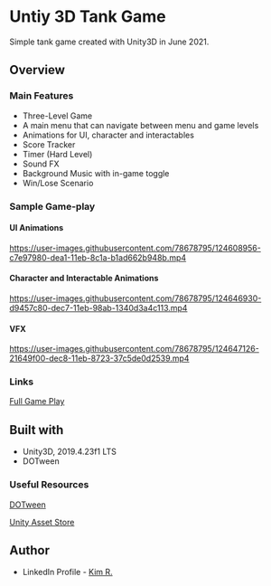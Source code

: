 # Untiy 3D Tank Game

Simple tank game created with Unity3D in June 2021.

## Overview

### Main Features

- Three-Level Game
- A main menu that can navigate between menu and game levels
- Animations for UI, character and interactables
- Score Tracker
- Timer (Hard Level)
- Sound FX
- Background Music with in-game toggle
- Win/Lose Scenario
  
### Sample Game-play

#### UI Animations
https://user-images.githubusercontent.com/78678795/124608956-c7e97980-dea1-11eb-8c1a-b1ad662b948b.mp4

#### Character and Interactable Animations
https://user-images.githubusercontent.com/78678795/124646930-d9457c80-dec7-11eb-98ab-1340d3a4c113.mp4

#### VFX
https://user-images.githubusercontent.com/78678795/124647126-21649f00-dec8-11eb-8723-37c5de0d2539.mp4

### Links

[Full Game Play]()

## Built with

- Unity3D, 2019.4.23f1 LTS
- DOTween

### Useful Resources

[DOTween](http://dotween.demigiant.com/documentation.php)

[Unity Asset Store](https://assetstore.unity.com/)

## Author

- LinkedIn Profile - [Kim R.](www.linkedin.com/in/kimrcasper)
